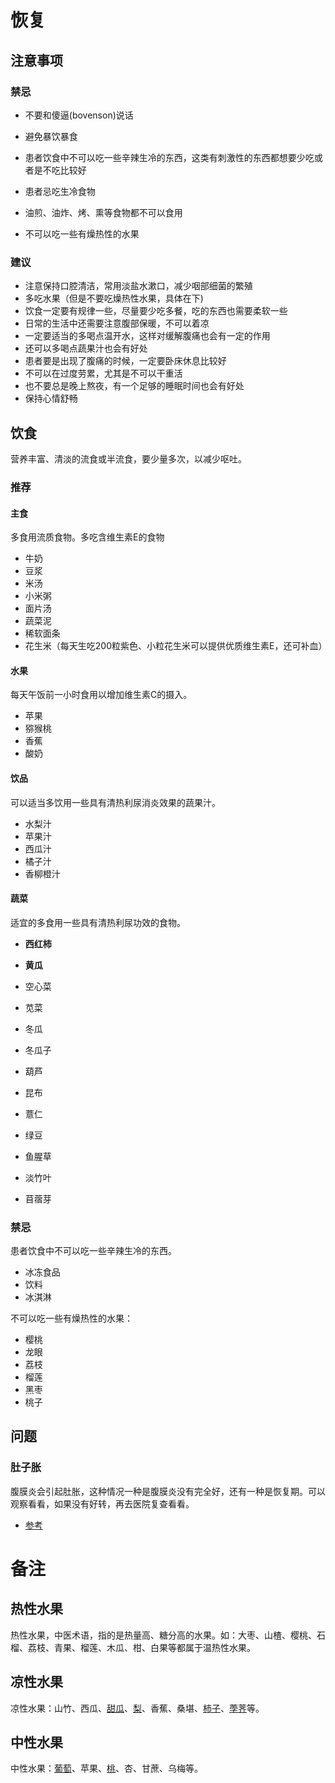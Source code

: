 # 恢复

## 注意事项

### 禁忌

- 不要和傻逼(bovenson)说话

- 避免暴饮暴食
- 患者饮食中不可以吃一些辛辣生冷的东西，这类有刺激性的东西都想要少吃或者是不吃比较好
- 患者忌吃生冷食物
- 油煎、油炸、烤、熏等食物都不可以食用
- 不可以吃一些有燥热性的水果

### 建议

- 注意保持口腔清洁，常用淡盐水漱口，减少咽部细菌的繁殖
- 多吃水果（但是不要吃燥热性水果，具体在下)
- 饮食一定要有规律一些，尽量要少吃多餐，吃的东西也需要柔软一些
- 日常的生活中还需要注意腹部保暖，不可以着凉
- 一定要适当的多喝点温开水，这样对缓解腹痛也会有一定的作用
- 还可以多喝点蔬果汁也会有好处
- 患者要是出现了腹痛的时候，一定要卧床休息比较好
- 不可以在过度劳累，尤其是不可以干重活
- 也不要总是晚上熬夜，有一个足够的睡眠时间也会有好处
- 保持心情舒畅

## 饮食

营养丰富、清淡的流食或半流食，要少量多次，以减少呕吐。

### 推荐

#### 主食

多食用流质食物。多吃含维生素E的食物

- 牛奶
- 豆浆
- 米汤
- 小米粥
- 面片汤
- 蔬菜泥
- 稀软面条
- 花生米（每天生吃200粒紫色、小粒花生米可以提供优质维生素E，还可补血）

#### 水果

每天午饭前一小时食用以增加维生素C的摄入。

- 苹果
- 猕猴桃
- 香蕉
- 酸奶

#### 饮品

可以适当多饮用一些具有清热利尿消炎效果的蔬果汁。

- 水梨汁
- 苹果汁
- 西瓜汁
- 橘子汁
- 香柳橙汁

#### 蔬菜

适宜的多食用一些具有清热利尿功效的食物。

- **西红柿**
- **黄瓜**


- 空心菜
- 苋菜
- 冬瓜
- 冬瓜子
- 葫芦
- 昆布
- 薏仁
- 绿豆
- 鱼腥草
- 淡竹叶
- 苜蓿芽

### 禁忌

患者饮食中不可以吃一些辛辣生冷的东西。

- 冰冻食品
- 饮料
- 冰淇淋

不可以吃一些有燥热性的水果：

- 樱桃
- 龙眼
- 荔枝
- 榴莲
- 黑枣
- 桃子

## 问题

### 肚子胀

腹膜炎会引起肚胀，这种情况一种是腹膜炎没有完全好，还有一种是恢复期。可以观察看看，如果没有好转，再去医院复查看看。

- [参考](http://muzhi.baidu.com/question/690235477806761804.html)

# 备注

## 热性水果

热性水果，中医术语，指的是热量高、糖分高的水果。如：大枣、山楂、樱桃、石榴、荔枝、青果、榴莲、木瓜、柑、白果等都属于温热性水果。

## 凉性水果

凉性水果：山竹、西瓜、[甜瓜](https://baike.baidu.com/item/%E7%94%9C%E7%93%9C)、[梨](https://baike.baidu.com/item/%E6%A2%A8)、香蕉、桑堪、[柿子](https://baike.baidu.com/item/%E6%9F%BF%E5%AD%90)、[荸荠](https://baike.baidu.com/item/%E8%8D%B8%E8%8D%A0)等。

## 中性水果

中性水果：[葡萄](https://baike.baidu.com/item/%E8%91%A1%E8%90%84)、苹果、[桃](https://baike.baidu.com/item/%E6%A1%83)、杏、甘蔗、乌梅等。